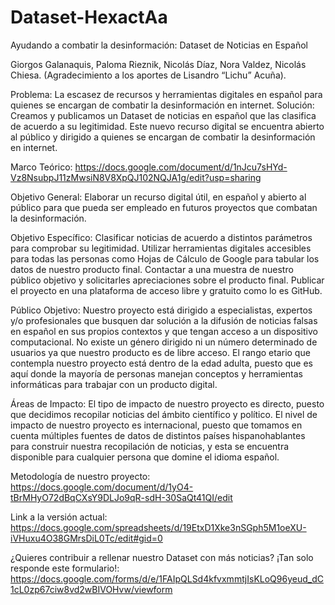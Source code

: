 # Dataset-HexactAa
Ayudando a combatir la desinformación: Dataset de Noticias en Español


Giorgos Galanaquis, Paloma Rieznik, Nicolás Díaz, Nora Valdez, Nicolás Chiesa. (Agradecimiento a los aportes de Lisandro “Lichu” Acuña).


Problema: La escasez de recursos y herramientas digitales en español para quienes se encargan de combatir la desinformación en internet.
Solución: Creamos y publicamos un Dataset de noticias en español que las clasifica de acuerdo a su legitimidad. Este nuevo recurso digital se encuentra abierto al público y dirigido a quienes se encargan de combatir la desinformación en internet.


Marco Teórico:
https://docs.google.com/document/d/1nJcu7sHYd-Vz8NsubpJ11zMwsiN8V8XpQJ102NQJA1g/edit?usp=sharing 


Objetivo General:
Elaborar un recurso digital útil, en español y abierto al público para que pueda ser empleado en futuros proyectos que combatan la desinformación.


Objetivo Específico:
Clasificar noticias de acuerdo a distintos parámetros para comprobar su legitimidad.
Utilizar herramientas digitales accesibles para todas las personas como Hojas de Cálculo de Google para tabular los datos de nuestro producto final.
Contactar a una muestra de nuestro público objetivo y solicitarles apreciaciones sobre el producto final.
Publicar el proyecto en una plataforma de acceso libre y gratuito como lo es GitHub.


Público Objetivo:
Nuestro proyecto está dirigido a especialistas, expertos y/o profesionales que busquen dar solución a la difusión de noticias falsas en español en sus propios contextos y que tengan acceso a un dispositivo computacional. No existe un género dirigido ni un número determinado de usuarios ya que nuestro producto es de libre acceso. El rango etario que contempla nuestro proyecto está dentro de la edad adulta, puesto que es aquí donde la mayoría de personas manejan conceptos y herramientas informáticas para trabajar con un producto digital.


Áreas de Impacto:
El tipo de impacto de nuestro proyecto es directo, puesto que decidimos recopilar noticias del ámbito científico y político. El nivel de impacto de nuestro proyecto es internacional, puesto que tomamos en cuenta múltiples fuentes de datos de distintos países hispanohablantes para construir nuestra recopilación de noticias, y esta se encuentra disponible para cualquier persona que domine el idioma español.


Metodología de nuestro proyecto:
https://docs.google.com/document/d/1yO4-tBrMHyO72dBqCXsY9DLJo9qR-sdH-30SaQt41QI/edit


Link a la versión actual:
https://docs.google.com/spreadsheets/d/19EtxD1Xke3nSGph5M1oeXU-iVHuxu4O38GMrsDiL0Tc/edit#gid=0

¿Quieres contribuir a rellenar nuestro Dataset con más noticias?
¡Tan solo responde este formulario!:
https://docs.google.com/forms/d/e/1FAIpQLSd4kfvxmmtjIsKLoQ96yeud_dC1cL0zp67ciw8vd2wBIVOHvw/viewform





